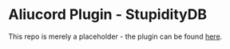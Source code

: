 # Aliucord Plugin - StupidityDB
This repo is merely a placeholder - the plugin can be found [here](https://github.com/mantikafasi/AliucordPlugins/tree/main/StupidityDB).
